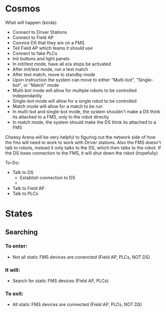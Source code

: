 # Cosmos

What will happen (kinda):
- Connect to Driver Stations
- Connect to Field AP
- Convice DS that they are on a FMS
- Tell Field AP which teams it should use
- Connect to fake PLCs
- Init buttons and light panels
- In init/test mode, have all e/a stops be activated
- After init/test mode, run a test match
- After test match, move to standby mode
- Upon instruction the system can move to either "Multi-bot", "Single-bot", or "Match" mode
- Multi-bot mode will allow for multiple robots to be controlled independantly
- Single-bot mode will allow for a single robot to be controlled
- Match mode will allow for a match to be run
- In multi-bot and single-bot mode, the system shouldn't make a DS think its attached to a FMS, only to the robot directly
- In match mode, the system should make the DS think its attached to a FMS



Cheesy Arena will be very helpful to figuring out the network side of how the fms will need to work to work with Driver stations.
Also the FMS doesn't talk to robots, instead it only talks to the DS, which then talks to the robot.
If the DS loses connection to the FMS, it will shut down the robot (hopefully)

To-Do:
- Talk to DS
    - Establish connection to DS
    - 
- Talk to Field AP
- Talk to PLCs


# States
## Searching
### To enter:
- Not all static FMS devices are conencted (Field AP, PLCs, NOT DS)
### It will:
- Search for static FMS devices (Field AP, PLCs)
### To exit:
- All static FMS devices are connected (Field AP, PLCs, NOT DS)